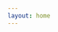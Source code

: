 ```yaml
---
layout: home
---
```


<script lang="ts" setup>
    import VuertHero from "./components/VuertHero.vue";
</script>

<VuertHero />
